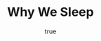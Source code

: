 ---
title: "Why We Sleep"
bookCover: "/assets/book-covers/why-we-sleep.jpg"
slug: "why-we-sleep"
bookAuthor: "Matthew Walker"
rating: 10
amazonLink: ""
author:
  name: Rico Trebeljahr
  picture: "/assets/blog/profile.jpeg"
---